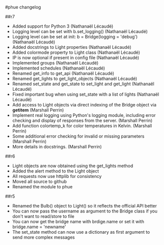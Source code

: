#phue changelog

##r7
* Added support for Python 3 (Nathanaël Lécaudé)
* Logging level can be set with b.set_logging() (Nathanaël Lécaudé)
* Logging level can be set at init: b = Bridge(logging = 'debug') (Nathanaël Lécaudé)
* Added docstrings to Light properties (Nathanaël Lécaudé)
* Added colormode property to Light class (Nathanaël Lécaudé)
* IP is now optional if present in config file (Nathanaël Lécaudé)
* Implemented groups (Nathanaël Lécaudé)
* Implemented schedules (Nathanaël Lécaudé)
* Renamed get_info to get_api (Nathanaël Lécaudé)
* Renamed get_lights to get_light_objects (Nathanaël Lécaudé)
* Renamed set_state and get_state to set_light and get_light (Nathanaël Lécaudé)
* Fixed important bug when using set_state with a list of lights (Nathanaël Lécaudé)
* Add access to Light objects via direct indexing of the Bridge object via __getitem__ (Marshall Perrin)
* Implement real logging using Python's logging module, including error checking and display of responses from the server. (Marshall Perrin)
* Add function colortemp_k for color temperatures in Kelvin. (Marshall Perrin)
* Some additional error checking for invalid or missing parameters (Marshall Perrin)
* More details in docstrings. (Marshall Perrin)


##r6
* Light objects are now obtained using the get_lights method
* Added the alert method to the Light object
* All requests now use httplib for consistency
* Moved all source to github
* Renamed the module to phue

##r5
 * Renamed the Bulb() object to Light() so it reflects the official API better
 * You can now pass the username as argument to the Bridge class if you don't want to read/store to file
 * You can now get the bridge name with brdige.name or set it with bridge.name = 'newname'
 * The set_state method can now use a dictionary as first argument to send more complex messages
